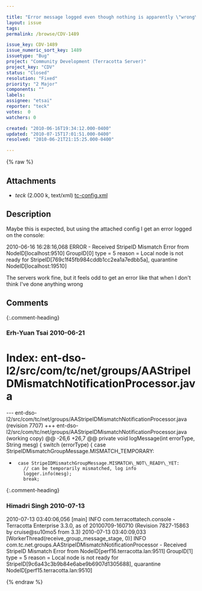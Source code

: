 ```yaml
---

title: "Error message logged even though nothing is apparently \"wrong\""
layout: issue
tags: 
permalink: /browse/CDV-1489

issue_key: CDV-1489
issue_numeric_sort_key: 1489
issuetype: "Bug"
project: "Community Development (Terracotta Server)"
project_key: "CDV"
status: "Closed"
resolution: "Fixed"
priority: "2 Major"
components: ""
labels: 
assignee: "etsai"
reporter: "teck"
votes:  0
watchers: 0

created: "2010-06-16T19:34:12.000-0400"
updated: "2010-07-15T17:01:51.000-0400"
resolved: "2010-06-21T21:15:25.000-0400"

---
```




{% raw %}


## Attachments

* <em>teck</em> (2.000 k, text/xml) [tc-config.xml](/attachments/CDV/CDV-1489/tc-config.xml)




## Description

<div markdown="1" class="description">

Maybe this is expected, but using the attached config I get an error logged on the console:

2010-06-16 16:28:16,068 ERROR - Received StripeID Mismatch Error from NodeID[localhost:9510] GroupID[0] type = 5 reason = Local node is not ready for StripeID[769c1f45fb984cddb1cc2ea1a7edbb5a], quarantine NodeID[localhost:19510]

The servers work fine, but it feels odd to get an error like that when I don't think I've done anything wrong

</div>

## Comments


{:.comment-heading}
### **Erh-Yuan Tsai** <span class="date">2010-06-21</span>

<div markdown="1" class="comment">

Index: ent-dso-l2/src/com/tc/net/groups/AAStripeIDMismatchNotificationProcessor.java
===================================================================
--- ent-dso-l2/src/com/tc/net/groups/AAStripeIDMismatchNotificationProcessor.java	(revision 7707)
+++ ent-dso-l2/src/com/tc/net/groups/AAStripeIDMismatchNotificationProcessor.java	(working copy)
@@ -26,6 +26,7 @@
   private void logMessage(int errorType, String mesg) \{
     switch (errorType) {
       case StripeIDMismatchGroupMessage.MISMATCH_TEMPORARY:
+      case StripeIDMismatchGroupMessage.MISMATCH\_NOT\_READY\_YET:
         // can be temporarily mismatched, log info
         logger.info(mesg);
         break;


</div>


{:.comment-heading}
### **Himadri Singh** <span class="date">2010-07-13</span>

<div markdown="1" class="comment">

2010-07-13 03:40:06,056 [main] INFO com.terracottatech.console - Terracotta Enterprise 3.3.0, as of 20100709-160710 (Revision 7827-15863 by cruise@su10mo5 from 3.3)
2010-07-13 03:40:09,033 [WorkerThread(receive\_group\_message\_stage, 0)] INFO com.tc.net.groups.AAStripeIDMismatchNotificationProcessor - Received StripeID Mismatch Error from NodeID[perf16.terracotta.lan:9511] GroupID[1] type = 5 reason = Local node is not ready for StripeID[9c6a43c3b9b84e6abe9b6907d1305688], quarantine NodeID[perf15.terracotta.lan:9510]



</div>



{% endraw %}
